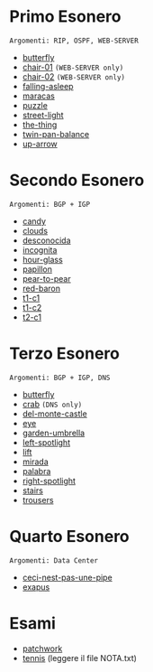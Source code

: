 # Primo Esonero
```Argomenti: RIP, OSPF, WEB-SERVER```
- [butterfly](./2017-11-24-butterfly/solution/lab/)
- [chair-01](./2015-11-05-chair-01/solution/lab/) `(WEB-SERVER only)`
- [chair-02](./2015-11-05-chair-02/solution/lab/) `(WEB-SERVER only)`
- [falling-asleep](./2022-11-12-falling-asleep/solution/lab/)
- [maracas](./2015-11-20-maracas/solution/lab/)
- [puzzle](./2020-11-27-puzzle/solution/lab/)
- [street-light](./2015-11-20-street-light/solution/lab/)
- [the-thing](./2020-11-27-the-thing/solution/lab/)
- [twin-pan-balance](./2017-11-24-twin-pan-balance/solution/lab/)
- [up-arrow](./2015-11-20-up-arrow/solution/lab/)
# Secondo Esonero
```Argomenti: BGP + IGP```
- [candy](./2017-12-15-candy/solution/lab/)
- [clouds](./2022-11-04-clouds/solution/lab/)
- [desconocida](./2023-11-27-desconocida/solution/lab/)
- [incognita](./2023-11-27-incognita/solution/lab/)
- [hour-glass](./2016-12-16-hour-glass/solution/lab/)
- [papillon](./2016-12-16-papillon/solution/lab/)
- [pear-to-pear](./2020-12-18-pear-to-pear/solution/lab/)
- [red-baron](./2020-12-18-red-baron/solution/lab/)
- [t1-c1](./2021-11-29-t1-c1/solution/lab/)
- [t1-c2](./2021-11-29-t1-c2/solution/lab/)
- [t2-c1](./2021-11-29-t2-c1/solution/lab/)
# Terzo Esonero
```Argomenti: BGP + IGP, DNS```
- [butterfly](./2013-12-20-butterfly-bgp/solution/lab/)
- [crab](./2017-11-10-crab/solution/lab/) `(DNS only)`
- [del-monte-castle](./2017-12-15-del-monte-castle/solution/lab/)
- [eye](./2015-12-11-eye/solution/lab/)
- [garden-umbrella](./2013-12-20-garden-umbrella/solution/lab/)
- [left-spotlight](./2015-12-11-left_spotlight/solution/lab/)
- [lift](./2013-12-20-lift/solution/lab/)
- [mirada](./2023-12-18-mirada/solution/lab/)
- [palabra](./2023-12-18-palabra/solution/lab/)
- [right-spotlight](./2015-12-11-right_spotlight/solution/lab/)
- [stairs](./2018-01-17-stairs/solution/lab/)
- [trousers](./2015-12-11-trousers/solution/lab/)
# Quarto Esonero
```Argomenti: Data Center```
- [ceci-nest-pas-une-pipe](./2023-01-20-ceci-nest-pas-une-pipe/solution/lab/)
- [exapus](./2024-01-15-exapus/solution/lab/)
# Esami
- [patchwork](./2024-01-15-exapus/solution/lab/)
- [tennis](./2016-07-01-tennis/solution/lab/) (leggere il file NOTA.txt)